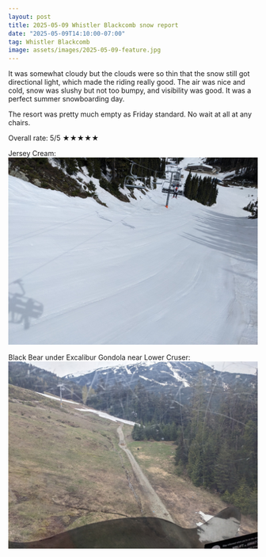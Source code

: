 ```yaml
---
layout: post
title: 2025-05-09 Whistler Blackcomb snow report
date: "2025-05-09T14:10:00-07:00"
tag: Whistler Blackcomb
image: assets/images/2025-05-09-feature.jpg
---
```


It was somewhat cloudy but the clouds were so thin that the snow still got directional light, which made the riding really good. The air was nice and cold, snow was slushy but not too bumpy, and visibility was good. It was a perfect summer snowboarding day.

The resort was pretty much empty as Friday standard. No wait at all at any chairs.

Overall rate: 5/5 ★★★★★

Jersey Cream:
![](assets/images/2025-05-09-jersey-cream.jpg)

Black Bear under Excalibur Gondola near Lower Cruser:
![](assets/images/2025-05-09-black-bear.jpg)
